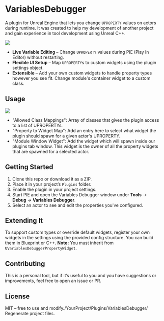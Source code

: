 # VariablesDebugger
A plugin for Unreal Engine that lets you change `UPROPERTY` values on actors during runtime. It was created to help my development of another project and gain experience in tool development using Unreal C++.

![
](VariablesDebuggerMovementSpeed60frames.gif)
  - **Live Variable Editing** – Change `UPROPERTY` values during PIE (Play In Editor) without restarting.
  - **Flexible UI Setup** – Map `UPROPERTY`s to custom widgets using the plugin settings object.
  - **Extensible** – Add your own custom widgets to handle property types however you see fit. Change module's container widget to a custom class.
## Usage ##
![
](VariablesDebuggerSettingsUpdate-0.png)
* "Allowed Class Mappings": Array of classes that gives the plugin access to a list of UPROPERTYs.
* "Property to Widget Map": Add an entry here to select what widget the plugin should spawn for a given actor's UPROPERTY.
* "Module Window Widget": Add the widget which will spawn inside our plugins tab window. This widget is the owner of all the property widgets that are spawned for a selected actor.
## Getting Started

1. Clone this repo or download it as a ZIP.
2. Place it in your project’s `Plugins` folder.
3. Enable the plugin in your project settings.
4. Start PIE and open the Variables Debugger window under **Tools** -> **Debug** -> **Variables Debugger**.
5. Select an actor to see and edit the properties you've configured.

## Extending It

To support custom types or override default widgets, register your own widgets in the settings using the provided config structure. You can build them in Blueprint or C++. **Note:** You must inherit from `UVariablesDebuggerPropertyWidget`.

## Contributing

This is a personal tool, but if it’s useful to you and you have suggestions or improvements, feel free to open an issue or PR.

## License

MIT – free to use and modify./YourProject/Plugins/VariablesDebugger/
Regenerate project files.



[definition]: diagram.png

